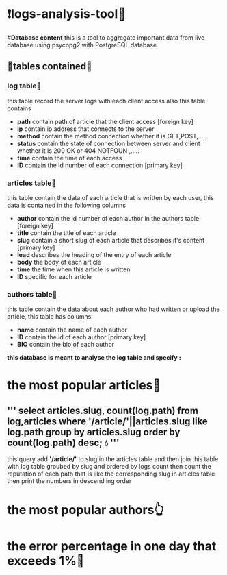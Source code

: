 # :exclamation:logs-analysis-tool:anger:

#**Database content**
this is a tool to aggregate important data from live database using psycopg2 with PostgreSQL database
## :star2:tables contained:star2:

### log table:running:

this table record the server logs with each client access also this table contains
  * **path**    contain path of article that the client access [foreign key]
  * **ip**      contain ip address that connects to the server
  * **method**  contain the method connection whether it is GET,POST,....
  * **status**  contain the state of connection between server and client whether it is 200 OK or 404 NOTFOUN ,.....
  * **time**    contain the time of each access 
  * **ID**      contain the id number of each connection [primary key]

### articles table:couple:

this table contain the data of each article that is written by each user, this data is contained in the following columns
  * **author**  contain the id number of each author in the authors table [foreign key]
  * **title**   contain the title of each article
  * **slug**    contain a short slug of each article that describes it's content [primary key]
  * **lead**    describes the heading of the entry of each article
  * **body**    the body of each article
  * **time**    the time when this article is written
  * **ID**      specific for each article

### authors table:walking:

this table contain the data about each author who had written or upload the article, this table has columns
  * **name**    contain the name of each author 
  * **ID**      contain the id of each author [primary key]
  * **BIO**     contain the bio of each author
  
  
**this database is meant to analyse the log table and specify :**
# the most popular articles:metal:
## ''' select articles.slug, count(log.path) from log,articles where '/article/'||articles.slug like log.path group by articles.slug order by count(log.path) desc; :droplet: '''

this query add **'/article/'** to slug in the articles table and then join this table with log table groubed by slug and ordered by logs count then count the reputation of each path that is like the corresponding slug in articles table then print the numbers in descend ing order

# the most popular authors:point_up_2:
# the error percentage in one day that exceeds 1%:fu:
